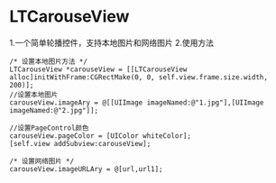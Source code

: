 # LTCarouseView
1.一个简单轮播控件，支持本地图片和网络图片
2.使用方法

    /* 设置本地图片方法 */
    LTCarouseView *carouseView = [[LTCarouseView alloc]initWithFrame:CGRectMake(0, 0, self.view.frame.size.width, 200)];
    //设置本地图片
    carouseView.imageAry = @[[UIImage imageNamed:@"1.jpg"],[UIImage imageNamed:@"2.jpg"]];
    
    //设置PageControl颜色
    carouseView.pageColor = [UIColor whiteColor];
    [self.view addSubview:carouseView];
    
    /* 设置网络图片 */
    carouseView.imageURLAry = @[url,url1];
